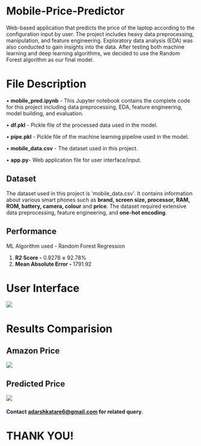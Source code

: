 
# Mobile-Price-Predictor

Web-based application that predicts the price of the laptop according to the configuration input by user.
The project includes heavy data preprocessing, manipulation, and feature engineering. Exploratory data analysis (EDA) was also conducted to gain insights into the data. After testing both machine learning and deep learning algorithms, we decided to use the Random Forest algorithm as our final model.





# File Description
•	**mobile_pred.ipynb** - This Jupyter notebook contains the complete code for this project including data preprocessing, EDA, feature engineering, model building, and evaluation.

•	**df.pkl** - Pickle file of the processed data used in the model.

•	**pipe.pkl** - Pickle file of the machine learning pipeline used in the model.

•	**mobile_data.csv** - The dataset used in this project.

•	**app.py**- Web application file for user interface/input.


## Dataset
The dataset used in this project is 'mobile_data.csv'. It contains information about various smart phones such as **brand, screen size, processor, RAM, ROM, battery, camera, colour** and **price**. The dataset required extensive data preprocessing, feature engineering, and **one-hot encoding**.
## Performance
ML Algorithm used -  Random Forest Regression 

1.	**R2 Score -** 0.9278 **=** 92.78%
2.	**Mean Absolute Error -** 1791.92

# User Interface

![](https://imgur.com/cYEYFog.png)


# Results Comparision
## Amazon Price
![](https://imgur.com/hpNYzlC.png)

## Predicted Price
![](https://imgur.com/ixvWYip.png)

#### Contact adarshkatare6@gmail.com  for related query.

# THANK YOU!
